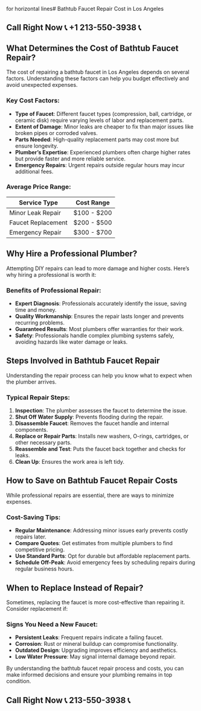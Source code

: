  for horizontal lines# Bathtub Faucet Repair Cost in Los Angeles

## Call Right Now 📞 +1 213-550-3938 📞

## What Determines the Cost of Bathtub Faucet Repair?

The cost of repairing a bathtub faucet in Los Angeles depends on several factors. Understanding these factors can help you budget effectively and avoid unexpected expenses.

### Key Cost Factors:
- **Type of Faucet**: Different faucet types (compression, ball, cartridge, or ceramic disk) require varying levels of labor and replacement parts.
- **Extent of Damage**: Minor leaks are cheaper to fix than major issues like broken pipes or corroded valves.
- **Parts Needed**: High-quality replacement parts may cost more but ensure longevity.
- **Plumber’s Expertise**: Experienced plumbers often charge higher rates but provide faster and more reliable service.
- **Emergency Repairs**: Urgent repairs outside regular hours may incur additional fees.

### Average Price Range:
| Service Type       | Cost Range       |
|--------------------|------------------|
| Minor Leak Repair  | $100 - $200      |
| Faucet Replacement | $200 - $500      |
| Emergency Repair   | $300 - $700      |

## Why Hire a Professional Plumber?

Attempting DIY repairs can lead to more damage and higher costs. Here’s why hiring a professional is worth it:

### Benefits of Professional Repair:
- **Expert Diagnosis**: Professionals accurately identify the issue, saving time and money.
- **Quality Workmanship**: Ensures the repair lasts longer and prevents recurring problems.
- **Guaranteed Results**: Most plumbers offer warranties for their work.
- **Safety**: Professionals handle complex plumbing systems safely, avoiding hazards like water damage or leaks.

## Steps Involved in Bathtub Faucet Repair

Understanding the repair process can help you know what to expect when the plumber arrives.

### Typical Repair Steps:
1. **Inspection**: The plumber assesses the faucet to determine the issue.
2. **Shut Off Water Supply**: Prevents flooding during the repair.
3. **Disassemble Faucet**: Removes the faucet handle and internal components.
4. **Replace or Repair Parts**: Installs new washers, O-rings, cartridges, or other necessary parts.
5. **Reassemble and Test**: Puts the faucet back together and checks for leaks.
6. **Clean Up**: Ensures the work area is left tidy.

## How to Save on Bathtub Faucet Repair Costs

While professional repairs are essential, there are ways to minimize expenses.

### Cost-Saving Tips:
- **Regular Maintenance**: Addressing minor issues early prevents costly repairs later.
- **Compare Quotes**: Get estimates from multiple plumbers to find competitive pricing.
- **Use Standard Parts**: Opt for durable but affordable replacement parts.
- **Schedule Off-Peak**: Avoid emergency fees by scheduling repairs during regular business hours.

## When to Replace Instead of Repair?

Sometimes, replacing the faucet is more cost-effective than repairing it. Consider replacement if:

### Signs You Need a New Faucet:
- **Persistent Leaks**: Frequent repairs indicate a failing faucet.
- **Corrosion**: Rust or mineral buildup can compromise functionality.
- **Outdated Design**: Upgrading improves efficiency and aesthetics.
- **Low Water Pressure**: May signal internal damage beyond repair.

By understanding the bathtub faucet repair process and costs, you can make informed decisions and ensure your plumbing remains in top condition.
## Call Right Now 📞 213-550-3938 📞